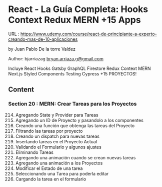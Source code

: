 # React - La Guía Completa: Hooks Context Redux MERN +15 Apps

URL : https://www.udemy.com/course/react-de-principiante-a-experto-creando-mas-de-10-aplicaciones

by Juan Pablo De la torre Valdez

Author: bjarriazag <bryan.arriaza.g@gmail.com>

Incluye React Hooks Gatsby GraphQL Firestore Redux Context MERN Next.js Styled Components Testing Cypress +15 PROYECTOS!

## Content

### Section 20 : MERN: Crear Tareas para los Proyectos

214. Agregando State y Provider para Tareas
215. Agregando un ID de Proyecto y pasandolo a los componentes
216. Creando una función que obtenga las tareas del Proyecto
217. Filtrando las tareas por proyecto
218. Creando un dispatch para nuevas tareas
219. Insertando tareas en el Proyecto Actual
220. Validando el Formulario y algunos ajustes
221. Eliminando Tareas
222. Agregando una animación cuando se crean nuevas tareas
223. Agregando una animación a los Proyectos
224. Modificar el Estado de una tarea
225. Seleccionando una Tarea para poderla editar
226. Cargando la tarea en el formulario
